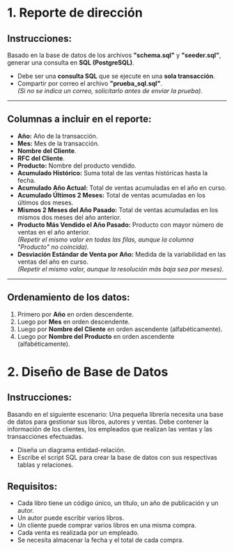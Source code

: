 # 1. Reporte de dirección

## Instrucciones:
Basado en la base de datos de los archivos **"schema.sql"** y **"seeder.sql"**, generar una consulta en **SQL (PostgreSQL)**.
- Debe ser una **consulta SQL** que se ejecute en una **sola transacción**.
- Compartir por correo el archivo **"prueba_sql.sql"**.  
  *(Si no se indica un correo, solicitarlo antes de enviar la prueba).*

---

## Columnas a incluir en el reporte:
- **Año:** Año de la transacción.
- **Mes:** Mes de la transacción.
- **Nombre del Cliente**.
- **RFC del Cliente**.
- **Producto:** Nombre del producto vendido.
- **Acumulado Histórico:** Suma total de las ventas históricas hasta la fecha.
- **Acumulado Año Actual:** Total de ventas acumuladas en el año en curso.
- **Acumulado Últimos 2 Meses:** Total de ventas acumuladas en los últimos dos meses.
- **Mismos 2 Meses del Año Pasado:** Total de ventas acumuladas en los mismos dos meses del año anterior.
- **Producto Más Vendido el Año Pasado:** Producto con mayor número de ventas en el año anterior.  
  *(Repetir el mismo valor en todas las filas, aunque la columna "Producto" no coincida).*
- **Desviación Estándar de Venta por Año:** Medida de la variabilidad en las ventas del año en curso.  
  *(Repetir el mismo valor, aunque la resolución más baja sea por meses).*

---

## Ordenamiento de los datos:
1. Primero por **Año** en orden descendente.
2. Luego por **Mes** en orden descendente.
3. Luego por **Nombre del Cliente** en orden ascendente (alfabéticamente).
4. Luego por **Nombre del Producto** en orden ascendente (alfabéticamente).

# 2. Diseño de Base de Datos

## Instrucciones:
Basando en el siguiente escenario: Una pequeña librería necesita una base de datos para gestionar sus libros, autores y ventas. Debe contener la información de los clientes, los empleados que realizan las ventas y las transacciones efectuadas.
 - Diseña un diagrama entidad-relación.
 - Escribe el script SQL para crear la base de datos con sus respectivas tablas y relaciones.

## Requisitos:
 - Cada libro tiene un código único, un título, un año de publicación y un autor.
 - Un autor puede escribir varios libros.
 - Un cliente puede comprar varios libros en una misma compra.
 - Cada venta es realizada por un empleado.
 - Se necesita almacenar la fecha y el total de cada compra.

